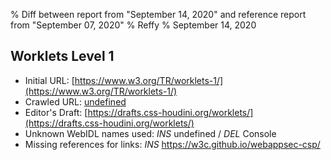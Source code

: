 % Diff between report from "September 14, 2020" and reference report from "September 07, 2020"
% Reffy
% September 14, 2020

## Worklets Level 1

- Initial URL: [https://www.w3.org/TR/worklets-1/](https://www.w3.org/TR/worklets-1/)
- Crawled URL: [undefined](undefined)
- Editor's Draft: [https://drafts.css-houdini.org/worklets/](https://drafts.css-houdini.org/worklets/)
- Unknown WebIDL names used: *INS* undefined / *DEL* Console
- Missing references for links: *INS* https://w3c.github.io/webappsec-csp/


